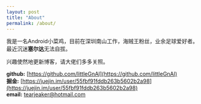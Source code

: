 ```yaml
---
layout: post
title: "About"
permalink: /about/
---
```


我是一名Android小菜鸡，目前在深圳南山工作，海贼王粉丝，业余足球爱好者。最近沉迷**塞尔达**无法自拔。

兴趣使然地更新博客，请大佬们多多关照。

**github:** [https://github.com/littleGnAl](https://github.com/littleGnAl)  
**掘金:** [https://juejin.im/user/55fbf91fddb263b5602b2a98](https://juejin.im/user/55fbf91fddb263b5602b2a98)  
**email:**  tearjeaker@hotmail.com  


